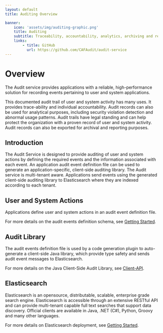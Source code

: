 ```yaml
---
layout: default
title: Auditing Overview

banner:
    icon: 'assets/img/auditing-graphic.png'
    title: Auditing
    subtitle: Traceability, accountability, analytics, archiving and reporting of application tenant events.
    links:
        - title: GitHub
          url: https://github.com/CAFAudit/audit-service
---
```


# Overview

The Audit service provides applications with a reliable, high-performance solution for recording events pertaining to user and system applications. 

This documented audit trail of user and system activity has many uses. It provides trace-ability and individual accountability. Audit records can also be used for analytical purposes, including security violation detection and abnormal usage patterns. Audit trails have legal standing and can help protect the organization with a proven record of user and system activity. Audit records can also be exported for archival and reporting purposes.

## Introduction
The Audit Service is designed to provide auditing of user and system actions by defining the required events and the information associated with each event. An application audit event definition file can be used to generate an application-specific, client-side auditing library. The Audit service is multi-tenant aware. Applications send events using the generated client-side auditing library to Elasticsearch where they are indexed according to each tenant.

## User and System Actions
Applications define user and system actions in an audit event definition file.

For more details on the audit events definition schema, see [Getting Started](Getting-Started).

## Audit Library
The audit events definition file is used by a code generation plugin to auto-generate a client-side Java library, which provide type safety and sends audit event messages to Elasticsearch.

For more details on the Java Client-Side Audit Library, see [Client-API](Client-API).

## Elasticsearch
Elasticsearch is an opensource, distributable, scalable, enterprise grade search engine. Elasticsearch is accessible through an extensive RESTful API and can provide multi-tenant capable full text searches that support data discovery. Official clients are available in Java, .NET (C#), Python, Groovy and many other languages.

For more details on Elasticsearch deployment, see [Getting Started](Getting-Started).

